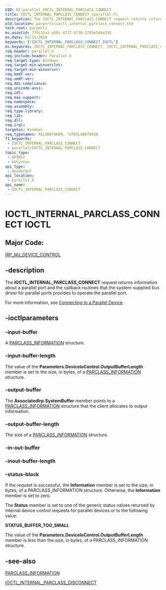 ```yaml
---
UID: NI:parallel.IOCTL_INTERNAL_PARCLASS_CONNECT
title: IOCTL_INTERNAL_PARCLASS_CONNECT (parallel.h)
description: The IOCTL_INTERNAL_PARCLASS_CONNECT request returns information about a parallel port and the callback routines that the system-supplied bus driver for parallel ports provides to operate the parallel port.
old-location: parports\ioctl_internal_parclass_connect.htm
tech.root: parports
ms.assetid: 77dc31a1-a50c-4727-b730-1785e5d4a355
ms.date: 02/15/2018
keywords: ["IOCTL_INTERNAL_PARCLASS_CONNECT IOCTL"]
ms.keywords: IOCTL_INTERNAL_PARCLASS_CONNECT, IOCTL_INTERNAL_PARCLASS_CONNECT control code [Parallel Ports], cisspd_03b94b78-be74-4421-bb08-0860d6d8dca5.xml, parallel/IOCTL_INTERNAL_PARCLASS_CONNECT, parports.ioctl_internal_parclass_connect
req.header: parallel.h
req.include-header: Parallel.h
req.target-type: Windows
req.target-min-winverclnt: 
req.target-min-winversvr: 
req.kmdf-ver: 
req.umdf-ver: 
req.ddi-compliance: 
req.unicode-ansi: 
req.idl: 
req.max-support: 
req.namespace: 
req.assembly: 
req.type-library: 
req.lib: 
req.dll: 
req.irql: 
targetos: Windows
req.typenames: RILGBATOKEN, *LPRILGBATOKEN
f1_keywords:
 - IOCTL_INTERNAL_PARCLASS_CONNECT
 - parallel/IOCTL_INTERNAL_PARCLASS_CONNECT
topic_type:
 - APIRef
 - kbSyntax
api_type:
 - HeaderDef
api_location:
 - parallel.h
api_name:
 - IOCTL_INTERNAL_PARCLASS_CONNECT
---
```


# IOCTL_INTERNAL_PARCLASS_CONNECT IOCTL


##  Major Code:


[IRP_MJ_DEVICE_CONTROL](/windows-hardware/drivers/kernel/irp-mj-device-control)


## -description

The <b>IOCTL_INTERNAL_PARCLASS_CONNECT</b> request returns information about a parallel port and the callback routines that the system-supplied bus driver for parallel ports provides to operate the parallel port.

For more information, see <a href="/previous-versions/ff543942(v=vs.85)">Connecting to a Parallel Device</a>.

## -ioctlparameters

### -input-buffer

A <a href="..\parallel\ns-parallel-_parclass_information.md">PARCLASS_INFORMATION</a> structure.

### -input-buffer-length

The value of the <b>Parameters.DeviceIoControl.OutputBufferLength</b> member is set to the size, in bytes, of a <a href="..\parallel\ns-parallel-_parclass_information.md">PARCLASS_INFORMATION</a> structure.

### -output-buffer

The <b>AssociatedIrp.SystemBuffer</b> member points to a <a href="..\parallel\ns-parallel-_parclass_information.md">PARCLASS_INFORMATION</a> structure that the client allocates to output information.

### -output-buffer-length

The size of a <a href="..\parallel\ns-parallel-_parclass_information.md">PARCLASS_INFORMATION</a> structure.

### -in-out-buffer

### -inout-buffer-length

### -status-block

If the request is successful, the <b>Information</b> member is set to the size, in bytes, of a PARCLASS_INFORMATION structure. Otherwise, the <b>Information</b> member is set to zero.

The <b>Status</b> member is set to one of the generic status values returned by internal device control requests for parallel devices or to the following value:




**STATUS_BUFFER_TOO_SMALL**

The value of the <b>Parameters.DeviceIoControl.OutputBufferLength</b> member is less than the size, in bytes, of a PARCLASS_INFORMATION structure.

## -see-also

<a href="..\parallel\ns-parallel-_parclass_information.md">PARCLASS_INFORMATION</a>



<a href="..\parallel\ni-parallel-ioctl_internal_parclass_disconnect.md">IOCTL_INTERNAL_PARCLASS_DISCONNECT</a>